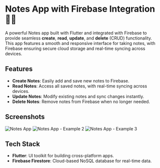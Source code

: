 # Notes App with Firebase Integration 📝🔥

A powerful Notes app built with Flutter and integrated with Firebase to provide seamless **create**, **read**, **update**, and **delete** (CRUD) functionality. This app features a smooth and responsive interface for taking notes, with Firebase ensuring secure cloud storage and real-time syncing across devices.

## Features
- **Create Notes**: Easily add and save new notes to Firebase.
- **Read Notes**: Access all saved notes, with real-time syncing across devices.
- **Update Notes**: Modify existing notes and sync changes instantly.
- **Delete Notes**: Remove notes from Firebase when no longer needed.

## Screenshots
![Notes App](https://github.com/user-attachments/assets/a2a618d2-6b77-46c6-93c8-02112c827cf1)
![Notes App - Example 2](https://github.com/user-attachments/assets/b9ff467d-b596-4f52-bd48-20328185d118)
![Notes App - Example 3](https://github.com/user-attachments/assets/21bb0e36-08a4-4c4a-9f6b-c76afd2c5103)

## Tech Stack
- **Flutter**: UI toolkit for building cross-platform apps.
- **Firebase Firestore**: Cloud-based NoSQL database for real-time data.
